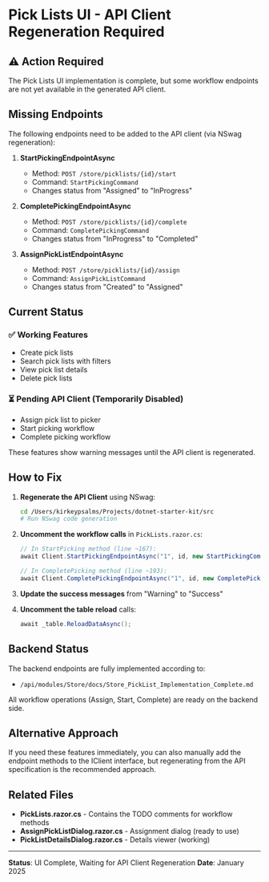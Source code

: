# Pick Lists UI - API Client Regeneration Required

## ⚠️ Action Required

The Pick Lists UI implementation is complete, but some workflow endpoints are not yet available in the generated API client.

## Missing Endpoints

The following endpoints need to be added to the API client (via NSwag regeneration):

1. **StartPickingEndpointAsync**
   - Method: `POST /store/picklists/{id}/start`
   - Command: `StartPickingCommand`
   - Changes status from "Assigned" to "InProgress"

2. **CompletePickingEndpointAsync**
   - Method: `POST /store/picklists/{id}/complete`
   - Command: `CompletePickingCommand`
   - Changes status from "InProgress" to "Completed"

3. **AssignPickListEndpointAsync**
   - Method: `POST /store/picklists/{id}/assign`
   - Command: `AssignPickListCommand`
   - Changes status from "Created" to "Assigned"

## Current Status

### ✅ Working Features
- Create pick lists
- Search pick lists with filters
- View pick list details
- Delete pick lists

### ⏳ Pending API Client (Temporarily Disabled)
- Assign pick list to picker
- Start picking workflow
- Complete picking workflow

These features show warning messages until the API client is regenerated.

## How to Fix

1. **Regenerate the API Client** using NSwag:
   ```bash
   cd /Users/kirkeypsalms/Projects/dotnet-starter-kit/src
   # Run NSwag code generation
   ```

2. **Uncomment the workflow calls** in `PickLists.razor.cs`:
   ```csharp
   // In StartPicking method (line ~167):
   await Client.StartPickingEndpointAsync("1", id, new StartPickingCommand()).ConfigureAwait(false);

   // In CompletePicking method (line ~193):
   await Client.CompletePickingEndpointAsync("1", id, new CompletePickingCommand()).ConfigureAwait(false);
   ```

3. **Update the success messages** from "Warning" to "Success"

4. **Uncomment the table reload** calls:
   ```csharp
   await _table.ReloadDataAsync();
   ```

## Backend Status

The backend endpoints are fully implemented according to:
- `/api/modules/Store/docs/Store_PickList_Implementation_Complete.md`

All workflow operations (Assign, Start, Complete) are ready on the backend side.

## Alternative Approach

If you need these features immediately, you can also manually add the endpoint methods to the IClient interface, but regenerating from the API specification is the recommended approach.

## Related Files

- **PickLists.razor.cs** - Contains the TODO comments for workflow methods
- **AssignPickListDialog.razor.cs** - Assignment dialog (ready to use)
- **PickListDetailsDialog.razor.cs** - Details viewer (working)

---

**Status**: UI Complete, Waiting for API Client Regeneration
**Date**: January 2025

